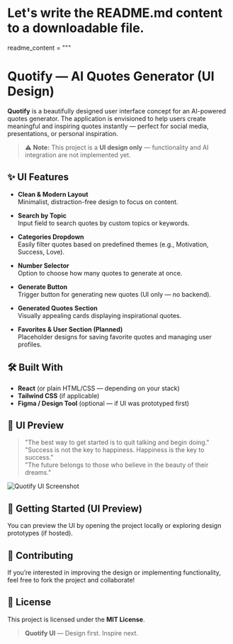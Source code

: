 ﻿# Let's write the README.md content to a downloadable file.

readme_content = """
# Quotify — AI Quotes Generator (UI Design)

**Quotify** is a beautifully designed user interface concept for an AI-powered quotes generator. The application is envisioned to help users create meaningful and inspiring quotes instantly — perfect for social media, presentations, or personal inspiration.

> ⚠️ **Note:** This project is a **UI design only** — functionality and AI integration are not implemented yet.

## ✨ UI Features

- **Clean & Modern Layout**  
  Minimalist, distraction-free design to focus on content.

- **Search by Topic**  
  Input field to search quotes by custom topics or keywords.

- **Categories Dropdown**  
  Easily filter quotes based on predefined themes (e.g., Motivation, Success, Love).

- **Number Selector**  
  Option to choose how many quotes to generate at once.

- **Generate Button**  
  Trigger button for generating new quotes (UI only — no backend).

- **Generated Quotes Section**  
  Visually appealing cards displaying inspirational quotes.

- **Favorites & User Section (Planned)**  
  Placeholder designs for saving favorite quotes and managing user profiles.

## 🛠️ Built With

- **React** (or plain HTML/CSS — depending on your stack)
- **Tailwind CSS** (if applicable)
- **Figma / Design Tool** (optional — if UI was prototyped first)

## 📸 UI Preview

> "The best way to get started is to quit talking and begin doing."  
> "Success is not the key to happiness. Happiness is the key to success."  
> "The future belongs to those who believe in the beauty of their dreams."

![Quotify UI Screenshot](![image](https://github.com/user-attachments/assets/19ecf6fe-3782-4a71-ab3b-e8c16da37859)
)

## 🚀 Getting Started (UI Preview)

You can preview the UI by opening the project locally or exploring design prototypes (if hosted).

## 🤝 Contributing

If you’re interested in improving the design or implementing functionality, feel free to fork the project and collaborate!

## 📄 License

This project is licensed under the **MIT License**.

> **Quotify UI** — Design first. Inspire next.
